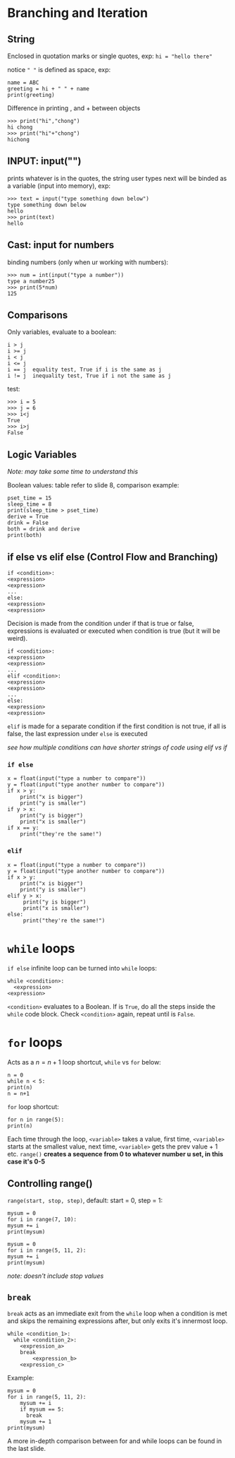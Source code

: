 # Branching and Iteration
## String
Enclosed in quotation marks or single quotes, exp:
`hi = "hello there"`

notice `" "` is defined as space, exp:

```
name = ABC
greeting = hi + " " + name
print(greeting)
```

Difference in printing , and + between objects
```
>>> print("hi","chong")
hi chong
>>> print("hi"+"chong")
hichong
```

## INPUT: input("")
prints whatever is in the quotes, the string user types next will be binded as a variable (input into memory), exp:
```
>>> text = input("type something down below")
type something down below
hello
>>> print(text)
hello
```
## Cast: input for numbers
binding numbers (only when ur working with numbers):

```
>>> num = int(input("type a number"))
type a number25
>>> print(5*num)
125
```

## Comparisons
Only variables, evaluate to a boolean:

```
i > j
i >= j
i < j
i <= j
i == j  equality test, True if i is the same as j
i != j  inequality test, True if i not the same as j
```

test:
```
>>> i = 5
>>> j = 6
>>> i<j
True
>>> i>j
False
```

## Logic Variables
*Note: may take some time to understand this*

Boolean values: table refer to slide 8, comparison example:

```
pset_time = 15
sleep_time = 8
print(sleep_time > pset_time)
derive = True
drink = False
both = drink and derive
print(both)
```

## if else vs elif else (Control Flow and Branching)

```
if <condition>:
<expression>
<expression>
...
else:
<expression>
<expression>
```

Decision is made from the condition under if that is true or false, expressions is evaluated or executed when condition is true
(but it will be weird).

```
if <condition>:
<expression>
<expression>
...
elif <condition>:
<expression>
<expression>
...
else:
<expression>
<expression>
```
`elif` is made for a separate condition if the first condition is not true, if all is false, the last expression under `else` is executed

*see how multiple conditions can have shorter strings of code using elif vs if*

### `if else` 
```
x = float(input("type a number to compare"))
y = float(input("type another number to compare"))
if x > y:
    print("x is bigger")
    print("y is smaller")
if y > x:
    print("y is bigger")
    print("x is smaller")
if x == y:
    print("they're the same!")
```

### `elif`
```
x = float(input("type a number to compare"))
y = float(input("type another number to compare"))
if x > y:
    print("x is bigger")
    print("y is smaller")
elif y > x:
     print("y is bigger")
     print("x is smaller")
else:
     print("they're the same!")
```

# `while` loops

`if else` infinite loop can be turned into `while` loops:

```
while <condition>:
  <expression>
<expression>
```

`<condition>` evaluates to a Boolean. If <condition> is `True`, do all the steps inside the `while` code block. Check `<condition>` again, repeat until <condition> is `False`.

# `for` loops
    
Acts as a $n = n+1$ loop shortcut, `while` vs `for` below:
    
```
n = 0
while n < 5:
print(n)
n = n+1
```

`for` loop shortcut:

```
for n in range(5):
print(n)
```
            
Each time through the loop, `<variable>` takes a value, first time, `<variable>` starts at the smallest value, next time, `<variable>` gets the prev value + 1
etc. `range()` **creates a sequence from 0 to whatever number u set, in this case it's 0-5**

## Controlling range() 

`range(start, stop, step)`, default: start = 0, step = 1:
    
```
mysum = 0
for i in range(7, 10):
mysum += i
print(mysum)

mysum = 0
for i in range(5, 11, 2):
mysum += i
print(mysum)
```
*note: doesn't include stop values*

## `break`
    
`break` acts as an immediate exit from the `while` loop when a condition is met and skips the remaining expressions after, but only exits it's innermost loop.
```
while <condition_1>:
  while <condition_2>:
    <expression_a>
    break
        <expression_b>
    <expression_c>
```
        
Example:
        
```
mysum = 0
for i in range(5, 11, 2):
    mysum += i
    if mysum == 5:
      break
    mysum += 1
print(mysum)
```
        
A more in-depth comparison between for and while loops can be found in the last slide.
